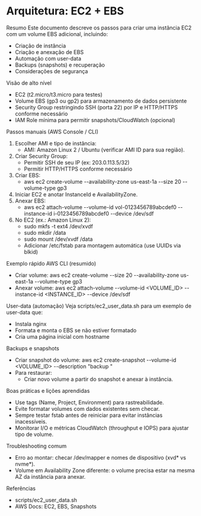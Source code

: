 # Arquitetura: EC2 + EBS

Resumo
Este documento descreve os passos para criar uma instância EC2 com um volume EBS adicional, incluindo:
- Criação de instância
- Criação e anexação de EBS
- Automação com user-data
- Backups (snapshots) e recuperação
- Considerações de segurança

Visão de alto nível
- EC2 (t2.micro/t3.micro para testes)
- Volume EBS (gp3 ou gp2) para armazenamento de dados persistente
- Security Group restringindo SSH (porta 22) por IP e HTTP/HTTPS conforme necessário
- IAM Role mínima para permitir snapshots/CloudWatch (opcional)

Passos manuais (AWS Console / CLI)
1. Escolher AMI e tipo de instância:
   - AMI: Amazon Linux 2 / Ubuntu (verificar AMI ID para sua região).
2. Criar Security Group:
   - Permitir SSH de seu IP (ex: 203.0.113.5/32)
   - Permitir HTTP/HTTPS conforme necessário
3. Criar EBS:
   - aws ec2 create-volume --availability-zone us-east-1a --size 20 --volume-type gp3
4. Iniciar EC2 e anotar InstanceId e AvailabilityZone.
5. Anexar EBS:
   - aws ec2 attach-volume --volume-id vol-0123456789abcdef0 --instance-id i-0123456789abcdef0 --device /dev/sdf
6. No EC2 (ex.: Amazon Linux 2):
   - sudo mkfs -t ext4 /dev/xvdf
   - sudo mkdir /data
   - sudo mount /dev/xvdf /data
   - Adicionar /etc/fstab para montagem automática (use UUIDs via blkid)

Exemplo rápido AWS CLI (resumido)
- Criar volume:
  aws ec2 create-volume --size 20 --availability-zone us-east-1a --volume-type gp3
- Anexar volume:
  aws ec2 attach-volume --volume-id <VOLUME_ID> --instance-id <INSTANCE_ID> --device /dev/sdf

User-data (automação)
Veja scripts/ec2_user_data.sh para um exemplo de user-data que:
- Instala nginx
- Formata e monta o EBS se não estiver formatado
- Cria uma página inicial com hostname

Backups e snapshots
- Criar snapshot do volume:
  aws ec2 create-snapshot --volume-id <VOLUME_ID> --description "backup <data>"
- Para restaurar:
  - Criar novo volume a partir do snapshot e anexar à instância.

Boas práticas e lições aprendidas
- Use tags (Name, Project, Environment) para rastreabilidade.
- Evite formatar volumes com dados existentes sem checar.
- Sempre testar fstab antes de reiniciar para evitar instâncias inacessíveis.
- Monitorar I/O e métricas CloudWatch (throughput e IOPS) para ajustar tipo de volume.

Troubleshooting comum
- Erro ao montar: checar /dev/mapper e nomes de dispositivo (xvd* vs nvme*).
- Volume em Availability Zone diferente: o volume precisa estar na mesma AZ da instância para anexar.

Referências
- scripts/ec2_user_data.sh
- AWS Docs: EC2, EBS, Snapshots